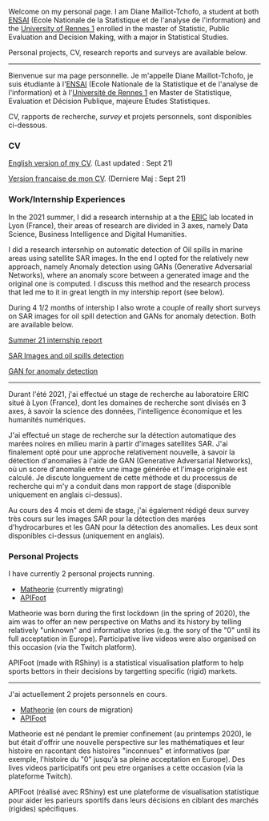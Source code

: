 Welcome on my personal page. 
I am Diane Maillot-Tchofo, a student at both [ENSAI](https://ensai.fr) (Ecole Nationale de la Statistique et de l'analyse de l'information) and the [University of Rennes 1](https://international.univ-rennes1.fr) enrolled in the master of Statistic, Public Evaluation and Decision Making, with a major in Statistical Studies.

Personal projects, CV, research reports and surveys are available below.

----------------------------------------------------------------------------

Bienvenue sur ma page personnelle. Je m'appelle Diane Maillot-Tchofo, je suis étudiante à l'[ENSAI](https://ensai.fr/en/) (Ecole Nationale de la Statistique et de l'analyse de l'information) et à l'[Université de Rennes 1](https://international.univ-rennes1.fr) en Master de Statistique, Evaluation et Décision Publique, majeure Etudes Statistiques.

CV, rapports de recherche, *survey* et projets personnels, sont disponibles ci-dessous.

### CV

[English version of my CV](https://github.com/DarrkhI/DianeMT/blob/gh-pages/CV_Sept_21_Eng.pdf). (Last updated : Sept 21)

[Version francaise de mon CV](https://github.com/DarrkhI/DianeMT/blob/gh-pages/CV_Sept_21_Fr.pdf). (Derniere Maj : Sept 21)


### Work/Internship Experiences

In the 2021 summer, I did a research internship at a the [ERIC](https://eric.msh-lse.fr/en/) lab located in Lyon (France), their areas of research are divided in 3 axes, namely Data Science, Business Intelligence and Digital Humanities.

I did a research intersnhip on automatic detection of Oil spills in marine areas using satellite SAR images. In the end I opted for the relatively new approach, namely Anomaly detection using GANs (Generative Adversarial Networks), where an anomaly score between a generated image and the original one is computed. I discuss this method and the research process that led me to it in great length in my intership report (see below).

During 4 1/2 months of intership I also wrote a couple of really short surveys on SAR images for oil spill detection and GANs for anomaly detection. Both are available below.

[Summer 21 internship report](https://github.com/DarrkhI/DianeMT/blob/gh-pages/Internship_report.pdf)

[SAR Images and oil spills detection](https://github.com/DarrkhI/DianeMT/blob/gh-pages/SARImages.pdf)

[GAN for anomaly detection](https://github.com/DarrkhI/DianeMT/blob/gh-pages/Ano_UsingGANS.pdf)

----------------------------------------------------------------------------

Durant l'été 2021, j'ai effectué un stage de recherche au laboratoire ERIC situé à Lyon (France), dont les domaines de recherche sont divisés en 3 axes, à savoir la science des données, l'intelligence économique et les humanités numériques.

J'ai effectué un stage de recherche sur la détection automatique des marées noires en milieu marin à partir d'images satellites SAR. J'ai finalement opté pour une approche relativement nouvelle, à savoir la détection d'anomalies à l'aide de GAN (Generative Adversarial Networks), où un score d'anomalie entre une image générée et l'image originale est calculé. Je discute longuement de cette méthode et du processus de recherche qui m'y a conduit dans mon rapport de stage (disponible uniquement en anglais ci-dessus).

Au cours des 4 mois et demi de stage, j'ai également rédigé deux survey très cours sur les images SAR pour la détection des marées d'hydrocarbures et les GAN pour la détection des anomalies. Les deux sont disponibles ci-dessus (uniquement en anglais).


### Personal Projects

I have currently 2 personal projects running.

* [Matheorie](https://darrkhl.shinyapps.io/Matheorie/) (currently migrating)
* [APIFoot](https://darrkhl.shinyapps.io/APIfoot/)

Matheorie was born during the first lockdown (in the spring of 2020), the aim was to offer an new perspective on Maths and its history by telling relatively "unknown" and informative stories (e.g. the sory of the "0" until its full acceptation in Europe). Participative live videos were also organised on this occasion (via the Twitch platform).

APIFoot (made with RShiny) is a statistical visualisation platform to help sports bettors in their decisions by targetting specific (rigid) markets. 

----------------------------------------------------------------------------

J'ai actuellement 2 projets personnels en cours.

* [Matheorie](https://darrkhl.shinyapps.io/Matheorie/) (en cours de migration)
* [APIFoot](https://darrkhl.shinyapps.io/APIfoot/)

Matheorie est né pendant le premier confinement (au printemps 2020), le but était d'offrir une nouvelle perspective sur les mathématiques et leur histoire en racontant des histoires "inconnues" et informatives (par exemple, l'histoire du "0" jusqu'à sa pleine acceptation en Europe). Des lives videos participatifs ont peu etre organises a cette occasion (via la plateforme Twitch).

APIFoot (réalisé avec RShiny) est une plateforme de visualisation statistique pour aider les parieurs sportifs dans leurs décisions en ciblant des marchés (rigides) spécifiques. 


